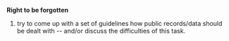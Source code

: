
**Right to be forgotten**

1. try to come up with a set of guidelines how public records/data should be dealt with -- and/or discuss the difficulties of this task.




